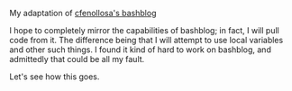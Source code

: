 My adaptation of [cfenollosa's bashblog](https://github.com/cfenollosa/bashblog)

I hope to completely mirror the capabilities of bashblog; in fact, I will pull code from it. The difference being that I will attempt to use local variables and other such things. I found it kind of hard to work on bashblog, and admittedly that could be all my fault.

Let's see how this goes.